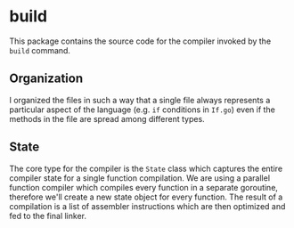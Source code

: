 # build

This package contains the source code for the compiler invoked by the `build` command.

## Organization

I organized the files in such a way that a single file always represents a particular aspect of the language (e.g. `if` conditions in `If.go`) even if the methods in the file are spread among different types.

## State

The core type for the compiler is the `State` class which captures the entire compiler state for a single function compilation. We are using a parallel function compiler which compiles every function in a separate goroutine, therefore we'll create a new state object for every function. The result of a compilation is a list of assembler instructions which are then optimized and fed to the final linker.
